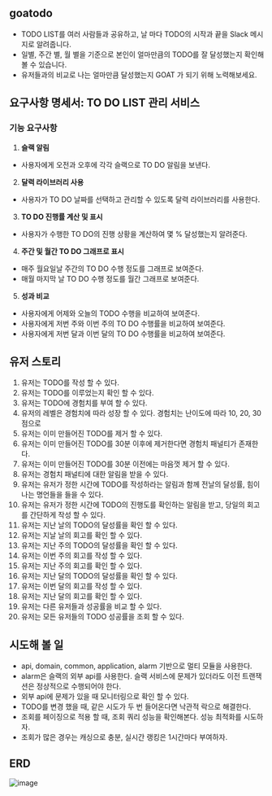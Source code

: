 ## goatodo

- TODO LIST를 여러 사람들과 공유하고, 날 마다 TODO의 시작과 끝을 Slack 메시지로 알려줍니다.
- 일별, 주간 별, 월 별을 기준으로 본인이 얼마만큼의 TODO를 잘 달성했는지 확인해 볼 수 있습니다.
- 유저들과의 비교로 나는 얼마만큼 달성했는지 GOAT 가 되기 위해 노력해보세요.


## 요구사항 명세서: TO DO LIST 관리 서비스
### 기능 요구사항
1. **슬랙 알림**
- 사용자에게 오전과 오후에 각각 슬랙으로 TO DO 알림을 보낸다.
2. **달력 라이브러리 사용**
- 사용자가 TO DO 날짜를 선택하고 관리할 수 있도록 달력 라이브러리를 사용한다.
3. **TO DO 진행률 계산 및 표시**
- 사용자가 수행한 TO DO의 진행 상황을 계산하여 몇 % 달성했는지 알려준다.
4. **주간 및 월간 TO DO 그래프로 표시**
- 매주 월요일날 주간의 TO DO 수행 정도를 그래프로 보여준다.
- 매월 마지막 날 TO DO 수행 정도를 월간 그래프로 보여준다. 
5. **성과 비교**
- 사용자에게 어제와 오늘의 TODO 수행을 비교하여 보여준다.
- 사용자에게 저번 주와 이번 주의 TO DO 수행률을 비교하여 보여준다.
- 사용자에게 저번 달과 이번 달의 TO DO 수행률을 비교하여 보여준다.

## 유저 스토리
1. 유저는 TODO를 작성 할 수 있다.
2. 유저는 TODO를 이루었는지 확인 할 수 있다.
3. 유저는 TODO에 경험치를 부여 할 수 있다.
4. 유저의 레벨은 경험치에 따라 성장 할 수 있다. 경험치는 난이도에 따라 10, 20, 30 점으로 
5. 유저는 이미 만들어진 TODO를 제거 할 수 있다.
6. 유저는 이미 만들어진 TODO를 30분 이후에 제거한다면 경험치 패널티가 존재한다.
7. 유저는 이미 만들어진 TODO를 30분 이전에는 마음껏 제거 할 수 있다.
8. 유저는 경험치 패널티에 대한 알림을 받을 수 있다.
9. 유저는 유저가 정한 시간에 TODO를 작성하라는 알림과 함께 전날의 달성률, 힘이 나는 명언들을 들을 수 있다.
10. 유저는 유저가 정한 시간에 TODO의 진행도를 확인하는 알림을 받고, 당일의 회고를 간단하게 작성 할 수 있다.
11. 유저는 지난 날의 TODO의 달성률을 확인 할 수 있다.
12. 유저는 지날 날의 회고를 확인 할 수 있다.
13. 유저는 지난 주의 TODO의 달성률을 확인 할 수 있다.
14. 유저는 이번 주의 회고를 작성 할 수 있다.
15. 유저는 지난 주의 회고를 확인 할 수 있다.
16. 유저는 지난 달의 TODO의 달성률을 확인 할 수 있다.
17. 유저는 이번 달의 회고를 작성 할 수 있다.
18. 유저는 지난 달의 회고를 확인 할 수 있다.
19. 유저는 다른 유저들과 성공률을 비교 할 수 있다.
20. 유저는 모든 유저들의 TODO 성공률을 조회 할 수 있다.

## 시도해 볼 일
- api, domain, common, application, alarm 기반으로 멀티 모듈을 사용한다.
- alarm은 슬랙의 외부 api를 사용한다. 슬랙 서비스에 문제가 있더라도 이전 트랜잭션은 정상적으로 수행되어야 한다.
- 외부 api에 문제가 있을 때 모니터링으로 확인 할 수 있다.
- TODO를 변경 했을 때, 같은 시도가 두 번 들어온다면 낙관적 락으로 해결한다.
- 조회를 페이징으로 적용 할 때, 조회 쿼리 성능을 확인해본다. 성능 최적화를 시도하자.
- 조회가 많은 경우는 캐싱으로 충분, 실시간 랭킹은 1시간마다 부여하자.

## ERD
![image](https://github.com/bombo-dev/goatodo/assets/74203371/3bed2668-7e3d-4807-a95f-18e84b5bdec2)

